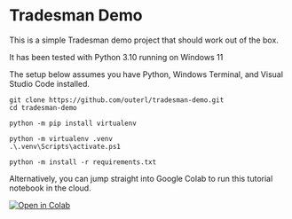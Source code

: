 # Tradesman Demo

This is a simple Tradesman demo project that should work out of the box.

It has been tested with Python 3.10 running on Windows 11

The setup below assumes you have Python, Windows Terminal, and Visual Studio Code installed.


    git clone https://github.com/outerl/tradesman-demo.git
    cd tradesman-demo

    python -m pip install virtualenv

    python -m virtualenv .venv
    .\.venv\Scripts\activate.ps1

    python -m install -r requirements.txt


Alternatively, you can jump straight into Google Colab to run this tutorial notebook in the cloud.

<a href="https://colab.research.google.com/github/outerl/tradesman-demo/blob/main/model_building_example.ipynb" target="_parent"><img src="https://colab.research.google.com/assets/colab-badge.svg" alt="Open in Colab"/></a>